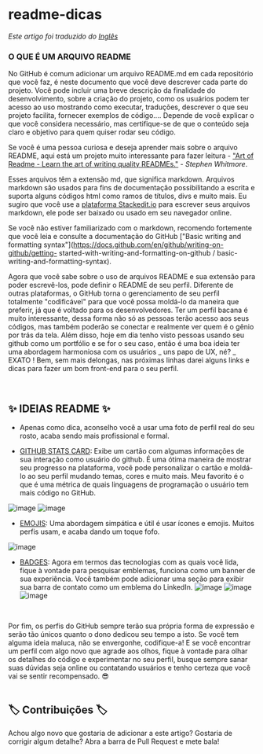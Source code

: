 # readme-dicas
*Este artigo foi traduzido do [Inglês](README.md)*

### O QUE É UM ARQUIVO README 

No GitHub é comum adicionar um arquivo README.md em cada repositório que você faz, é neste documento que você deve descrever cada parte do projeto. Você pode incluir uma breve descrição da finalidade do desenvolvimento, sobre a criação do projeto, como os usuários podem ter acesso ao uso mostrando como executar, traduções, descrever o que seu projeto facilita, fornecer exemplos de código.... Depende de você explicar o que você considera necessário, mas certifique-se de que o conteúdo seja claro e objetivo para quem quiser rodar seu código.

Se você é uma pessoa curiosa e deseja aprender mais sobre o arquivo README, aqui está um projeto muito interessante para fazer leitura -   ["Art of Readme - Learn the art of writing quality READMEs."](https://github.com/noffle/art-of-readme#readme)  -  _Stephen Whitmore_.

Esses arquivos têm a extensão md, que significa markdown. Arquivos markdown são usados para fins de documentação possibilitando a escrita e suporta alguns códigos html como ramos de títulos, divs e muito mais. Eu sugiro que você use a [plataforma Stackedit.io](https://stackedit.io/app#) para escrever seus arquivos markdown, ele pode ser baixado ou usado em seu navegador online.

Se você não estiver familiarizado com o markdown, recomendo fortemente que você leia e consulte a documentação do GitHub ["Basic writing and formatting syntax"](https://docs.github.com/en/github/writing-on-github/getting- started-with-writing-and-formatting-on-github / basic-writing-and-formatting-syntax).
<br>

Agora que você sabe sobre o uso de arquivos README e sua extensão para poder escrevê-los, pode definir o README de seu perfil. Diferente de outras plataformas, o GitHub torna o gerenciamento de seu perfil totalmente "codificável" para que você possa moldá-lo da maneira que preferir, já que é voltado para os desenvolvedores. Ter um perfil bacana é muito interessante, dessa forma não só as pessoas terão acesso aos seus códigos, mas também poderão se conectar e realmente ver quem é o gênio por trás da tela. Além disso, hoje em dia tenho visto pessoas usando seu github como um portfólio e se for o seu caso, então é uma boa ideia ter uma abordagem harmoniosa com os usuários _ uns papo de UX,  né? _ EXATO ! Bem, sem mais delongas, nas próximas linhas darei alguns links e dicas para fazer um bom front-end para o seu perfil.

</br>

## :sparkles: IDEIAS README  :sparkles:

- Apenas como dica, aconselho você a usar uma foto de perfil real do seu rosto, acaba sendo mais profissional e formal.

- [GITHUB STATS CARD](https://github.com/anuraghazra/github-readme-stats): Exibe um cartão com algumas informações de sua interação como usuário do github. É uma ótima maneira de mostrar seu progresso na plataforma, você pode personalizar o cartão e moldá-lo ao seu perfil mudando temas, cores e muito mais. Meu favorito é o que é uma métrica de quais linguagens de programação o usuário tem mais código no GitHub.

 ![image](https://user-images.githubusercontent.com/86369677/142044557-a43880eb-305a-4f2f-a3df-68aee81d2e59.png)
 ![image](https://user-images.githubusercontent.com/86369677/142044598-387ace78-60c5-4df9-b4a6-2d85281853ea.png)
 
 - [EMOJIS](https://github.com/ikatyang/emoji-cheat-sheet/blob/master/README.md#github-custom-emoji): Uma abordagem simpática e útil é usar ícones e emojis. Muitos perfis usam, e acaba dando um toque fofo.

 ![image](https://user-images.githubusercontent.com/86369677/142045043-6441aba0-5636-4335-9a71-0d7c3cfae89b.png)
 
- [BADGES](https://dev.to/envoy_/150-badges-for-github-pnk): Agora em termos das tecnologias com as quais você lida, fique à vontade para pesquisar emblemas, funciona como um banner de sua experiência. Você também pode adicionar uma seção para exibir sua barra de contato como um emblema do LinkedIn.
 ![image](https://user-images.githubusercontent.com/86369677/142047028-048593a0-7026-4a0c-a8cb-e4a2fccadff0.png)
 ![image](https://user-images.githubusercontent.com/86369677/142047228-dd62201f-9868-4de8-9bbb-8ce69ef788de.png)
 ![image](https://user-images.githubusercontent.com/86369677/142047474-5854d542-21a7-479f-a0e0-dd67897a5a12.png)
 
 <br>

Por fim, os perfis do GitHub sempre terão sua própria forma de expressão e serão tão únicos quanto o dono dedicou seu tempo a isto. Se você tem alguma ideia maluca, não se envergonhe, codifique-a! E se você encontrar um perfil com algo novo que agrade aos olhos, fique à vontade para olhar os detalhes do código e experimentar no seu perfil, busque sempre sanar suas dúvidas seja online ou contatando usuários e tenho certeza que você vai se sentir recompensado. :sunglasses:  
</br>

## :label: Contribuições :label:	

Achou algo novo que gostaria de adicionar a este artigo? Gostaria de corrigir algum detalhe? Abra a barra de Pull Request e mete bala!
